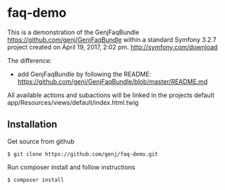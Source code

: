 # faq-demo

This is a demonstration of the GenjFaqBundle https://github.com/genj/GenjFaqBundle
within a standard Symfony 3.2.7 project created on April 19, 2017, 2:02 pm.
http://symfony.com/download

The difference:
* add GenjFaqBundle by following the README:
  https://github.com/genj/GenjFaqBundle/blob/master/README.md

All available actions and subactions will be linked in the projects
default app/Resources/views/default/index.html.twig


## Installation

Get source from github

```
$ git clone https://github.com/genj/faq-demo.git
```


Run composer install and follow instructions

```
$ composer install
```
